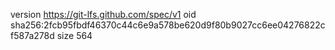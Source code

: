 version https://git-lfs.github.com/spec/v1
oid sha256:2fcb95fbdf46370c44c6e9a578be620d9f80b9027cc6ee04276822cf587a278d
size 564
